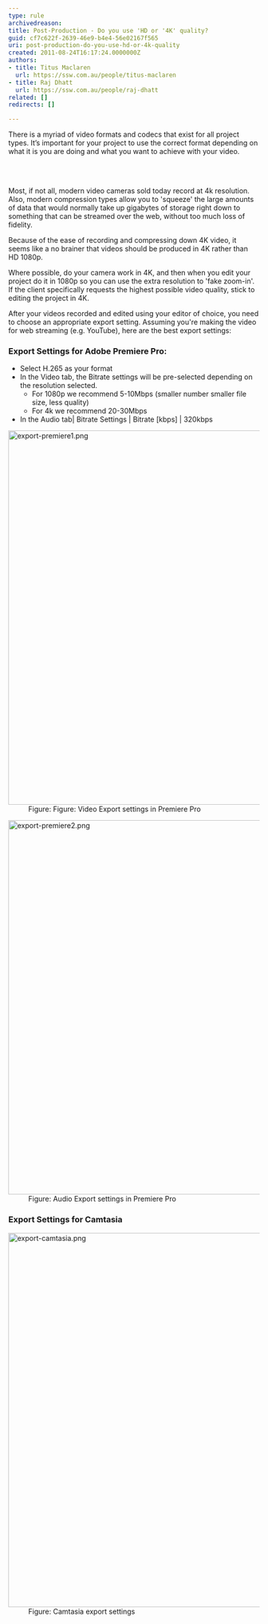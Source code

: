 ```yaml
---
type: rule
archivedreason: 
title: Post-Production - Do you use 'HD or '4K' quality?
guid: cf7c622f-2639-46e9-b4e4-56e02167f565
uri: post-production-do-you-use-hd-or-4k-quality
created: 2011-08-24T16:17:24.0000000Z
authors:
- title: Titus Maclaren
  url: https://ssw.com.au/people/titus-maclaren
- title: Raj Dhatt
  url: https://ssw.com.au/people/raj-dhatt
related: []
redirects: []

---
```



<p class="ssw15-rteElement-P">There is a myriad of video formats and codecs that exist for all project types. It’s important for your project to use the correct format depending on what it is you are doing and what you want to achieve with your video.​<br></p>
<br><excerpt class='endintro'></excerpt><br>
<p>Most, if not all, modern video cameras sold today record at 4k resolution. Also, modern compression types allow you to 'squeeze' the large amounts of data that would normally take up gigabytes of storage right down to something that can be streamed over the web, without too much loss of fidelity.<br></p><p>Because of the ease of recording and compressing down 4K video, it seems like a no brainer that videos should be produced in 4K rather than HD 1080p.</p><p>Where possible, do your camera work in 4K, and then when you edit your project do it in 1080p so you can use the extra resolution to 'fake zoom-in'. If the client specifically requests the highest possible video quality, stick to editing the project in 4K.</p><p>After your videos recorded and edited using your editor of choice, you need to choose an appropriate export setting. Assuming you're making the video for web streaming (e.g. YouTube), here are the best export settings:</p><h3>Export Settings for Adobe Premiere Pro:</h3><ul><li>Select H.265 as your format</li><li>In the Video tab, the Bitrate settings will be pre-selected depending on the resolution selected. 
      <ul><li>For 1080p we recommend 5-10Mbps (smaller number smaller file size, less quality)</li><li>For 4k we recommend 20-30Mbps</li></ul></li><li>In the Audio tab| Bitrate Settings | Bitrate [kbps] | 320kbps​<br></li></ul><dl class="image"><dt>
      <img src="export-premiere1.png" alt="export-premiere1.png" style="width:750px;" />
   </dt><dd>Figure: Figure: Video Export settings in Premiere Pro</dd></dl><dl class="image"><dt>
      <img src="export-premiere2.png" alt="export-premiere2.png" style="width:750px;" />
   </dt><dd>Figure: Audio Export settings in Premiere Pro</dd></dl><h3>Export Settings for Camtasia</h3><dl class="image"><dt>
      <img src="export-camtasia.png" alt="export-camtasia.png" style="width:750px;" />
   </dt><dd>Figure: Camtasia export settings</dd></dl>


